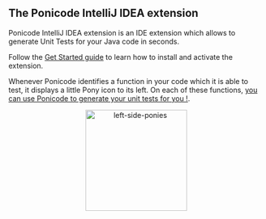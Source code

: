 ## The Ponicode IntelliJ IDEA extension

Ponicode IntelliJ IDEA extension is an IDE extension which allows to generate Unit Tests for your Java code in seconds.

Follow the [Get Started guide](intellij_plugin/setup.md) to learn how to install and activate the extension.

Whenever Ponicode identifies a function in your code which it is able to test, it displays a little Pony icon to its left. On each of these functions, [you can use Ponicode to generate your unit tests for you !](intellij_plugin/use.md).

<p align="center">
    <img src="intellij_plugin/images/left-side-ponies.png" alt="left-side-ponies" width="200"/>
</p>
